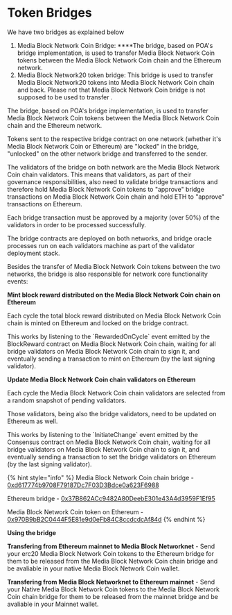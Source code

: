 # Token Bridges

We have two bridges as explained below

1. Media Block Network Coin Bridge:  ****The bridge, based on POA's bridge implementation, is used to transfer Media Block Network Coin tokens between the Media Block Network Coin chain and the Ethereum network.
2. Media Block Network20 token bridge: This bridge is used to transfer Media Block Network20 tokens into Media Block Network Coin chain and back. Please not that Media Block Network Coin bridge is not supposed to be used to transfer  . 

The bridge, based on POA's bridge implementation, is used to transfer Media Block Network Coin tokens between the Media Block Network Coin chain and the Ethereum network.

Tokens sent to the respective bridge contract on one network \(whether it's Media Block Network Coin or Ethereum\) are "locked" in the bridge, "unlocked" on the other network bridge and transferred to the sender.

The validators of the bridge on both network are the Media Block Network Coin chain validators. This means that validators, as part of their governance responsibilities, also need to validate bridge transactions and therefore hold Media Block Network Coin tokens to "approve" bridge transactions on Media Block Network Coin chain and hold ETH to "approve" transactions on Ethereum.

Each bridge transaction must be approved by a majority \(over 50%\) of the validators in order to be processed successfully.

The bridge contracts are deployed on both networks, and bridge oracle processes run on each validators machine as part of the validator deployment stack.

Besides the transfer of Media Block Network Coin tokens between the two networks, the bridge is also responsible for network core functionality events:

**Mint block reward distributed on the Media Block Network Coin chain on Ethereum**

Each cycle the total block reward distributed on Media Block Network Coin chain is minted on Ethereum and locked on the bridge contract.

This works by listening to the \`RewardedOnCycle\` event emitted by the BlockReward contract on Media Block Network Coin chain, waiting for all bridge validators on Media Block Network Coin chain to sign it, and eventually sending a transaction to mint on Ethereum \(by the last signing validator\).

**Update Media Block Network Coin chain validators on Ethereum**

Each cycle the Media Block Network Coin chain validators are selected from a random snapshot of pending validators.

Those validators, being also the bridge validators, need to be updated on Ethereum as well.

This works by listening to the \`InitiateChange\` event emitted by the Consensus contract on Media Block Network Coin chain, waiting for all bridge validators on Media Block Network Coin chain to sign it, and eventually sending a transaction to set the bridge validators on Ethereum \(by the last signing validator\).

{% hint style="info" %}
Media Block Network Coin chain bridge - [0xd617774b9708F79187Dc7F03D3Bdce0a623F6988](https://mediablock.ai/address/0xd617774b9708f79187dc7f03d3bdce0a623f6988)

Ethereum bridge - [0x37B862ACc9482A80DeebE301e43A4d3959F1Ef95](https://etherscan.io/address/0x37B862ACc9482A80DeebE301e43A4d3959F1Ef95)

Media Block Network Coin token on Ethereum - [0x970B9bB2C0444F5E81e9d0eFb84C8ccdcdcAf84d](https://etherscan.io/token/0x970B9bB2C0444F5E81e9d0eFb84C8ccdcdcAf84d)
{% endhint %}

**Using the bridge**

**Transfering from Ethereum mainnet to Media Block Networknet** - Send your erc20 Media Block Network Coin tokens to the Ethereum bridge for them to be released from the Media Block Network Coin chain bridge and be avaliable in your native Media Block Network Coin wallet.

**Transfering from Media Block Networknet to Ethereum mainnet** - Send your Native Media Block Network Coin tokens to the Media Block Network Coin chain bridge for them to be released from the mainnet bridge and be avaliable in your Mainnet wallet. 

